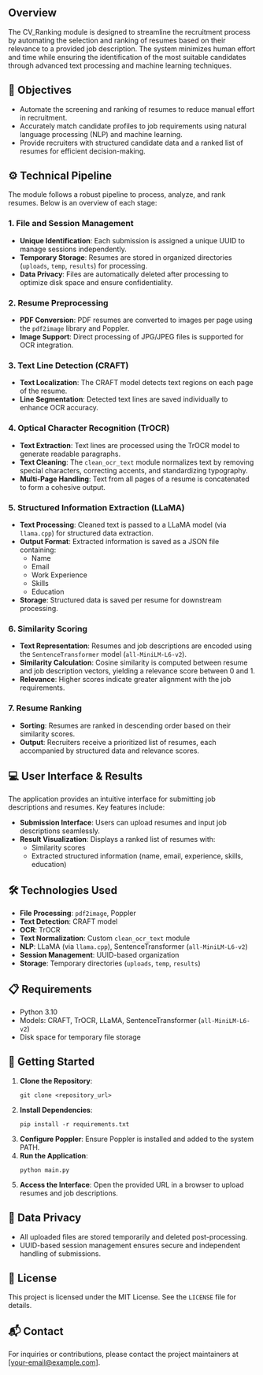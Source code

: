 <artifact artifact_id="56dc7f52-6028-4c3a-8b9e-6bec3036c758" artifact_version_id="1a2b3c4d-5e6f-7890-abcd-ef1234567890" title="README.md" contenttype="text/markdown">

<h2>Overview</h2>
<p>The CV_Ranking module is designed to streamline the recruitment process by automating the selection and ranking of resumes based on their relevance to a provided job description. The system minimizes human effort and time while ensuring the identification of the most suitable candidates through advanced text processing and machine learning techniques.</p>
<h2>🎯 Objectives</h2>
<ul>
<li>Automate the screening and ranking of resumes to reduce manual effort in recruitment.</li>
<li>Accurately match candidate profiles to job requirements using natural language processing (NLP) and machine learning.</li>
<li>Provide recruiters with structured candidate data and a ranked list of resumes for efficient decision-making.</li>
</ul>
<h2>⚙️ Technical Pipeline</h2>
<p>The module follows a robust pipeline to process, analyze, and rank resumes. Below is an overview of each stage:</p>
<h3>1. File and Session Management</h3>
<ul>
<li><strong>Unique Identification</strong>: Each submission is assigned a unique UUID to manage sessions independently.</li>
<li><strong>Temporary Storage</strong>: Resumes are stored in organized directories (<code>uploads</code>, <code>temp</code>, <code>results</code>) for processing.</li>
<li><strong>Data Privacy</strong>: Files are automatically deleted after processing to optimize disk space and ensure confidentiality.</li>
</ul>
<h3>2. Resume Preprocessing</h3>
<ul>
<li><strong>PDF Conversion</strong>: PDF resumes are converted to images per page using the <code>pdf2image</code> library and Poppler.</li>
<li><strong>Image Support</strong>: Direct processing of JPG/JPEG files is supported for OCR integration.</li>
</ul>
<h3>3. Text Line Detection (CRAFT)</h3>
<ul>
<li><strong>Text Localization</strong>: The CRAFT model detects text regions on each page of the resume.</li>
<li><strong>Line Segmentation</strong>: Detected text lines are saved individually to enhance OCR accuracy.</li>
</ul>
<h3>4. Optical Character Recognition (TrOCR)</h3>
<ul>
<li><strong>Text Extraction</strong>: Text lines are processed using the TrOCR model to generate readable paragraphs.</li>
<li><strong>Text Cleaning</strong>: The <code>clean_ocr_text</code> module normalizes text by removing special characters, correcting accents, and standardizing typography.</li>
<li><strong>Multi-Page Handling</strong>: Text from all pages of a resume is concatenated to form a cohesive output.</li>
</ul>
<h3>5. Structured Information Extraction (LLaMA)</h3>
<ul>
<li><strong>Text Processing</strong>: Cleaned text is passed to a LLaMA model (via <code>llama.cpp</code>) for structured data extraction.</li>
<li><strong>Output Format</strong>: Extracted information is saved as a JSON file containing:
<ul>
<li>Name</li>
<li>Email</li>
<li>Work Experience</li>
<li>Skills</li>
<li>Education</li>
</ul>
</li>
<li><strong>Storage</strong>: Structured data is saved per resume for downstream processing.</li>
</ul>
<h3>6. Similarity Scoring</h3>
<ul>
<li><strong>Text Representation</strong>: Resumes and job descriptions are encoded using the <code>SentenceTransformer</code> model (<code>all-MiniLM-L6-v2</code>).</li>
<li><strong>Similarity Calculation</strong>: Cosine similarity is computed between resume and job description vectors, yielding a relevance score between 0 and 1.</li>
<li><strong>Relevance</strong>: Higher scores indicate greater alignment with the job requirements.</li>
</ul>
<h3>7. Resume Ranking</h3>
<ul>
<li><strong>Sorting</strong>: Resumes are ranked in descending order based on their similarity scores.</li>
<li><strong>Output</strong>: Recruiters receive a prioritized list of resumes, each accompanied by structured data and relevance scores.</li>
</ul>
<h2>💻 User Interface &#x26; Results</h2>
<p>The application provides an intuitive interface for submitting job descriptions and resumes. Key features include:</p>
<ul>
<li><strong>Submission Interface</strong>: Users can upload resumes and input job descriptions seamlessly.</li>
<li><strong>Result Visualization</strong>: Displays a ranked list of resumes with:
<ul>
<li>Similarity scores</li>
<li>Extracted structured information (name, email, experience, skills, education)</li>
</ul>
</li>
</ul>
<h2>🛠️ Technologies Used</h2>
<ul>
<li><strong>File Processing</strong>: <code>pdf2image</code>, Poppler</li>
<li><strong>Text Detection</strong>: CRAFT model</li>
<li><strong>OCR</strong>: TrOCR</li>
<li><strong>Text Normalization</strong>: Custom <code>clean_ocr_text</code> module</li>
<li><strong>NLP</strong>: LLaMA (via <code>llama.cpp</code>), SentenceTransformer (<code>all-MiniLM-L6-v2</code>)</li>
<li><strong>Session Management</strong>: UUID-based organization</li>
<li><strong>Storage</strong>: Temporary directories (<code>uploads</code>, <code>temp</code>, <code>results</code>)</li>
</ul>
<h2>📋 Requirements</h2>
<ul>
<li>Python 3.10</li>
<li>Models: CRAFT, TrOCR, LLaMA, SentenceTransformer (<code>all-MiniLM-L6-v2</code>)</li>
<li>Disk space for temporary file storage</li>
</ul>
<h2>🚀 Getting Started</h2>
<ol>
<li><strong>Clone the Repository</strong>:
<pre><code class="language-bash">git clone &#x3C;repository_url>
</code></pre>
</li>
<li><strong>Install Dependencies</strong>:
<pre><code class="language-bash">pip install -r requirements.txt
</code></pre>
</li>
<li><strong>Configure Poppler</strong>: Ensure Poppler is installed and added to the system PATH.</li>
<li><strong>Run the Application</strong>:
<pre><code class="language-bash">python main.py
</code></pre>
</li>
<li><strong>Access the Interface</strong>: Open the provided URL in a browser to upload resumes and job descriptions.</li>
</ol>
<h2>🔐 Data Privacy</h2>
<ul>
<li>All uploaded files are stored temporarily and deleted post-processing.</li>
<li>UUID-based session management ensures secure and independent handling of submissions.</li>
</ul>
<h2>📜 License</h2>
<p>This project is licensed under the MIT License. See the <code>LICENSE</code> file for details.</p>
<h2>📬 Contact</h2>
<p>For inquiries or contributions, please contact the project maintainers at [<a href="mailto:your-email@example.com">your-email@example.com</a>].
</p></artifact>
